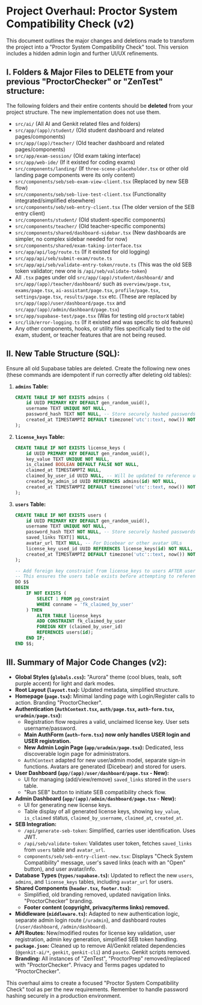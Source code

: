 
# Project Overhaul: Proctor System Compatibility Check (v2)

This document outlines the major changes and deletions made to transform the project into a "Proctor System Compatibility Check" tool. This version includes a hidden admin login and further UI/UX refinements.

## I. Folders & Major Files to DELETE from your previous "ProctorChecker" or "ZenTest" structure:

The following folders and their entire contents should be **deleted** from your project structure. The new implementation does not use them.

*   `src/ai/` (All AI and Genkit related files and folders)
*   `src/app/(app)/student/` (Old student dashboard and related pages/components)
*   `src/app/(app)/teacher/` (Old teacher dashboard and related pages/components)
*   `src/app/exam-session/` (Old exam taking interface)
*   `src/app/web-ide/` (If it existed for coding exams)
*   `src/components/landing/` (If `three-scene-placeholder.tsx` or other old landing page components were its only content)
*   `src/components/seb/seb-exam-view-client.tsx` (Replaced by new SEB flow)
*   `src/components/seb/seb-live-test-client.tsx` (Functionality integrated/simplified elsewhere)
*   `src/components/seb/seb-entry-client.tsx` (The older version of the SEB entry client)
*   `src/components/student/` (Old student-specific components)
*   `src/components/teacher/` (Old teacher-specific components)
*   `src/components/shared/dashboard-sidebar.tsx` (New dashboards are simpler, no complex sidebar needed for now)
*   `src/components/shared/exam-taking-interface.tsx`
*   `src/app/api/log/route.ts` (If it existed for old logging)
*   `src/app/api/seb/submit-exam/route.ts`
*   `src/app/api/seb/validate-entry-token/route.ts` (This was the old SEB token validator; new one is `/api/seb/validate-token`)
*   All `.tsx` pages under old `src/app/(app)/student/dashboard/` and `src/app/(app)/teacher/dashboard/` such as `overview/page.tsx`, `exams/page.tsx`, `ai-assistant/page.tsx`, `profile/page.tsx`, `settings/page.tsx`, `results/page.tsx` etc. (These are replaced by `src/app/(app)/user/dashboard/page.tsx` and `src/app/(app)/admin/dashboard/page.tsx`)
*   `src/app/supabase-test/page.tsx` (Was for testing old `proctorX` table)
*   `src/lib/error-logging.ts` (If it existed and was specific to old features)
*   Any other components, hooks, or utility files specifically tied to the old exam, student, or teacher features that are not being reused.

## II. New Table Structure (SQL):

Ensure all old Supabase tables are deleted. Create the following new ones (these commands are idempotent if run correctly after deleting old tables):

1.  **`admins` Table:**
    ```sql
    CREATE TABLE IF NOT EXISTS admins (
        id UUID PRIMARY KEY DEFAULT gen_random_uuid(),
        username TEXT UNIQUE NOT NULL,
        password_hash TEXT NOT NULL, -- Store securely hashed passwords
        created_at TIMESTAMPTZ DEFAULT timezone('utc'::text, now()) NOT NULL
    );
    ```

2.  **`license_keys` Table:**
    ```sql
    CREATE TABLE IF NOT EXISTS license_keys (
        id UUID PRIMARY KEY DEFAULT gen_random_uuid(),
        key_value TEXT UNIQUE NOT NULL,
        is_claimed BOOLEAN DEFAULT FALSE NOT NULL,
        claimed_at TIMESTAMPTZ NULL,
        claimed_by_user_id UUID NULL, -- Will be updated to reference users.id
        created_by_admin_id UUID REFERENCES admins(id) NOT NULL,
        created_at TIMESTAMPTZ DEFAULT timezone('utc'::text, now()) NOT NULL
    );
    ```

3.  **`users` Table:**
    ```sql
    CREATE TABLE IF NOT EXISTS users (
        id UUID PRIMARY KEY DEFAULT gen_random_uuid(),
        username TEXT UNIQUE NOT NULL,
        password_hash TEXT NOT NULL, -- Store securely hashed passwords
        saved_links TEXT[] NULL,
        avatar_url TEXT NULL, -- For Dicebear or other avatar URLs
        license_key_used_id UUID REFERENCES license_keys(id) NOT NULL,
        created_at TIMESTAMPTZ DEFAULT timezone('utc'::text, now()) NOT NULL
    );

    -- Add foreign key constraint from license_keys to users AFTER users table is created
    -- This ensures the users table exists before attempting to reference it.
    DO $$
    BEGIN
        IF NOT EXISTS (
            SELECT 1 FROM pg_constraint 
            WHERE conname = 'fk_claimed_by_user'
        ) THEN
            ALTER TABLE license_keys
            ADD CONSTRAINT fk_claimed_by_user
            FOREIGN KEY (claimed_by_user_id)
            REFERENCES users(id);
        END IF;
    END $$;
    ```

## III. Summary of Major Code Changes (v2):

*   **Global Styles (`globals.css`):** "Aurora" theme (cool blues, teals, soft purple accent) for light and dark modes.
*   **Root Layout (`layout.tsx`):** Updated metadata, simplified structure.
*   **Homepage (`page.tsx`):** Minimal landing page with Login/Register calls to action. Branding "ProctorChecker".
*   **Authentication (`AuthContext.tsx`, `auth/page.tsx`, `auth-form.tsx`, `uradmin/page.tsx`):**
    *   Registration flow requires a valid, unclaimed license key. User sets username/password.
    *   **Main AuthForm (`auth-form.tsx`) now only handles USER login and USER registration.**
    *   **New Admin Login Page (`app/uradmin/page.tsx`):** Dedicated, less discoverable login page for administrators.
    *   `AuthContext` adapted for new user/admin model, separate sign-in functions. Avatars are generated (Dicebear) and stored for users.
*   **User Dashboard (`app/(app)/user/dashboard/page.tsx` - New):**
    *   UI for managing (add/view/remove) `saved_links` stored in the `users` table.
    *   "Run SEB" button to initiate SEB compatibility check flow.
*   **Admin Dashboard (`app/(app)/admin/dashboard/page.tsx` - New):**
    *   UI for generating new license keys.
    *   Table display of all generated license keys, showing `key_value`, `is_claimed` status, `claimed_by_username`, `claimed_at`, `created_at`.
*   **SEB Integration:**
    *   `/api/generate-seb-token`: Simplified, carries user identification. Uses JWT.
    *   `/api/seb/validate-token`: Validates user token, fetches `saved_links` from `users` table and `avatar_url`.
    *   `components/seb/seb-entry-client-new.tsx`: Displays "Check System Compatibility" message, user's saved links (each with an "Open" button), and user avatar/info.
*   **Database Types (`types/supabase.ts`):** Updated to reflect the new `users`, `admins`, and `license_keys` tables, including `avatar_url` for users.
*   **Shared Components (`header.tsx`, `footer.tsx`):**
    *   Simplified, old branding removed, updated navigation links. "ProctorChecker" branding.
    *   **Footer content (copyright, privacy/terms links) removed.**
*   **Middleware (`middleware.ts`):** Adapted to new authentication logic, separate admin login route (`/uradmin`), and dashboard routes (`/user/dashboard`, `/admin/dashboard`).
*   **API Routes:** New/modified routes for license key validation, user registration, admin key generation, simplified SEB token handling.
*   **`package.json`:** Cleaned up to remove AI/Genkit related dependencies (`@genkit-ai/*`, `genkit`, `genkit-cli`) and `paseto`. Genkit scripts removed.
*   **Branding:** All instances of "ZenTest", "ProctorPrep" removed/replaced with "ProctorChecker". Privacy and Terms pages updated to "ProctorChecker".

This overhaul aims to create a focused "Proctor System Compatibility Check" tool as per the new requirements. Remember to handle password hashing securely in a production environment.
